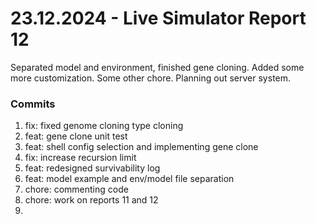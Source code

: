 <h1>23.12.2024 - Live Simulator Report 12</h1>

<p>
    Separated model and environment, finished gene cloning. Added some more customization. Some other chore. Planning out server system.
</p>

<h3>Commits</h3>
<ol>
    <li>fix: fixed genome cloning type cloning</li>
    <li>feat: gene clone unit test</li>
    <li>feat: shell config selection and implementing gene clone</li>
    <li>fix: increase recursion limit</li>
    <li>feat: redesigned survivability log</li>
    <li>feat: model example and env/model file separation</li>
    <li>chore: commenting code</li>
    <li>chore: work on reports 11 and 12</li>
    <li></li>
</ol>